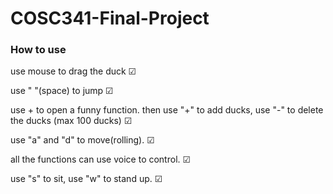 # COSC341-Final-Project

### How to use
<p>use mouse to drag the duck ☑
<p>use " "(space) to jump ☑
<p>use + to open a funny function. then use "+" to add ducks, use "-" to delete the ducks (max 100 ducks) ☑ 
<p>use "a" and "d" to move(rolling). ☑
<p>all the functions can use voice to control. ☑
<p>use "s" to sit, use "w" to stand up. ☑
<br>
<br>




